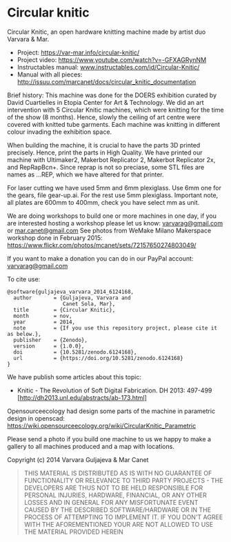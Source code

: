 Circular knitic
===============

Circular Knitic, an open hardware knitting machine made by artist duo Varvara & Mar.  
* Project: https://var-mar.info/circular-knitic/ 
* Project video: https://www.youtube.com/watch?v=-GFXAGRynNM
* Instructables manual: www.instructables.com/id/Circular-Knitic/
* Manual with all pieces: http://issuu.com/marcanet/docs/circular_knitic_documentation

Brief history: This machine was done for the DOERS exhibition curated by David Cuartielles in Etopia Center for Art & Technology. We did an art intervention with 5 Circular Knitic machines, which were knitting for the time of the show (8 months). Hence, slowly the ceiling of art centre were covered with knitted tube garments. Each machine was knitting in different colour invading the exhibition space.

When building the machine, it is crucial to have the parts 3D printed precisely. Hence, print the parts in High Quality.
We have printed our machine with Ultimaker2, Makerbot Replicator 2, Makerbot Replicator 2x, and RepRapBcn+. Since reprap is not so preciase, some STL files are names as ...REP, which we have altered for that printer.

For laser cutting we have used 5mm and 6mm plexiglass. Use 6mm one for the gears, file gear-up.ai. For the rest use 5mm plexiglass. Important note, all plates are 600mm to 400mm, check you have select mm as unit. 

We are doing workshops to build one or more machines in one day, if you are interested hosting a workshop please let us know:
varvarag@gmail.com  or mar.canet@gmail.com See photos from WeMake Milano Makerspace workshop done in February 2015: https://www.flickr.com/photos/mcanet/sets/72157650274803049/

If you want to make a donation you can do in our PayPal account: varvarag@gmail.com 

To cite use:
```
@software{guljajeva_varvara_2014_6124168,
  author       = {Guljajeva, Varvara and
                  Canet Sola, Mar},
  title        = {Circular Knitic},
  month        = nov,
  year         = 2014,
  note         = {If you use this repository project, please cite it as below.},
  publisher    = {Zenodo},
  version      = {1.0.0},
  doi          = {10.5281/zenodo.6124168},
  url          = {https://doi.org/10.5281/zenodo.6124168}
}
```

We have publish some articles about this topic:
- Knitic - The Revolution of Soft Digital Fabrication. DH 2013: 497-499 [http://dh2013.unl.edu/abstracts/ab-173.html]

Opensourceecology had design some parts of the machine in parametric design in openscad:
https://wiki.opensourceecology.org/wiki/CircularKnitic_Parametric

Please send a photo if you build one machine to us we happy to make a gallery to all machines produced and a map with locations.

Copyright (c) 2014 Varvara Guljajeva & Mar Canet 



> THIS MATERIAL IS DISTRIBUTED AS IS WITH NO GUARANTEE OF FUNCTIONALITY OR RELEVANCE TO THIRD PARTY PROJECTS - THE DEVELOPERS ARE THUS NOT TO BE HELD RESPONSIBLE FOR PERSONAL INJURIES, HARDWARE, FINANCIAL, OR ANY OTHER LOSSES AND IN GENERAL FOR ANY MISFORTUNATE EVENT CAUSED BY THE DESCRIBED SOFTWARE/HARDWARE OR IN THE PROCESS OF ATTEMPTING TO IMPLEMENT IT. IF YOU DON'T AGREE WITH THE AFOREMENTIONED YOUR ARE NOT ALLOWED TO USE THE MATERIAL PROVIDED HEREIN
